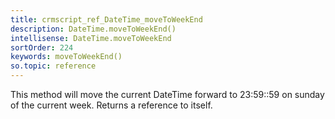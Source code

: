```yaml
---
title: crmscript_ref_DateTime_moveToWeekEnd
description: DateTime.moveToWeekEnd()
intellisense: DateTime.moveToWeekEnd
sortOrder: 224
keywords: moveToWeekEnd()
so.topic: reference
---
```


This method will move the current DateTime forward to 23:59::59 on sunday of the current week. Returns a reference to itself.



